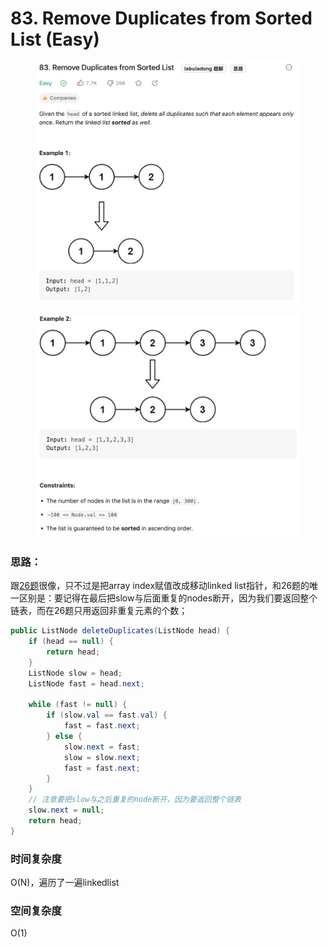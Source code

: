# 83. Remove Duplicates from Sorted List (Easy)

<figure><img src="../../../.gitbook/assets/image (23).png" alt="" width="563"><figcaption></figcaption></figure>

<figure><img src="../../../.gitbook/assets/image (24).png" alt="" width="563"><figcaption></figcaption></figure>

### 思路：

跟[26题](26.-remove-duplicates-from-sorted-array-easy.md)很像，只不过是把array index赋值改成移动linked list指针，和26题的唯一区别是：要记得在最后把slow与后面重复的nodes断开，因为我们要返回整个链表，而在26题只用返回非重复元素的个数；

```java
public ListNode deleteDuplicates(ListNode head) {
    if (head == null) {
        return head;
    }
    ListNode slow = head;
    ListNode fast = head.next;

    while (fast != null) {
        if (slow.val == fast.val) {
            fast = fast.next;
        } else {
            slow.next = fast;
            slow = slow.next;
            fast = fast.next;
        }
    }
    // 注意要把slow与之后重复的node断开，因为要返回整个链表
    slow.next = null;
    return head;
}
```

### 时间复杂度

O(N)，遍历了一遍linkedlist

### 空间复杂度

O(1)

